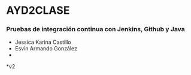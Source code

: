 # AYD2CLASE
### Pruebas de integración continua con Jenkins, Github y Java
* Jessica Karina Castillo
* Esvin Armando González
*
*v2
